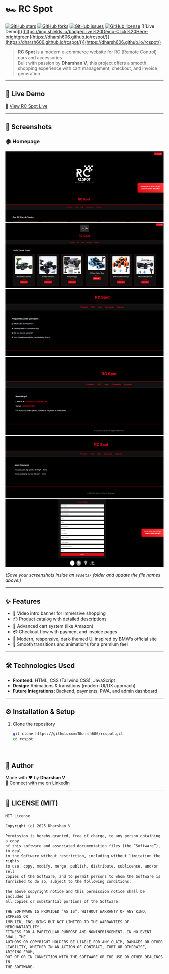# 🏎️ RC Spot

[![GitHub stars](https://img.shields.io/github/stars/Dharsh606/rcspot?style=flat&color=yellow)](https://github.com/Dharsh606/rcspot/stargazers)
[![GitHub forks](https://img.shields.io/github/forks/Dharsh606/rcspot?style=flat&color=orange)](https://github.com/Dharsh606/rcspot/network/members)
[![GitHub issues](https://img.shields.io/github/issues/Dharsh606/rcspot?color=red)](https://github.com/Dharsh606/rcspot/issues)
[![GitHub license](https://img.shields.io/github/license/Dharsh606/rcspot?color=blue)](./LICENSE)
[![Live Demo][([https://img.shields.io/badge/Live%20Demo-Click%20Here-brightgreen](https://dharsh606.github.io/rcspot/)](https://dharsh606.github.io/rcspot/))](https://dharsh606.github.io/rcspot/)

> **RC Spot** is a modern e-commerce website for RC (Remote Control) cars and accessories.  
> Built with passion by **Dharshan V**, this project offers a smooth shopping experience with cart management, checkout, and invoice generation.

---

## 🚀 Live Demo  

🔗 [View RC Spot Live](https://dharsh606.github.io/rcspot/)  

---

## 📸 Screenshots  

### 🏠 Homepage  
![RC Spot Home](./documents/projectRC1.png)
![RC Spot Home](./documents/projectRC2.png)   
![RC Spot Home](./documents/projectRC3.png)   
![RC Spot Home](./documents/projectRC4.png)   
![RC Spot Home](./documents/projectRC5.png)  
![RC Spot Home](./documents/projectRC6.png)  


*(Save your screenshots inside an `assets/` folder and update the file names above.)*

---

## ✨ Features  

- 🎥 Video intro banner for immersive shopping  
- 📦 Product catalog with detailed descriptions  
- 🛒 Advanced cart system (like Amazon)  
- 💳 Checkout flow with payment and invoice pages  
- 📱 Modern, responsive, dark-themed UI inspired by BMW’s official site  
- 🔄 Smooth transitions and animations for a premium feel  

---

## 🛠️ Technologies Used  

- **Frontend:** HTML, CSS (Tailwind CSS), JavaScript  
- **Design:** Animations & transitions (modern UI/UX approach)  
- **Future Integrations:** Backend, payments, PWA, and admin dashboard  

---

## ⚙️ Installation & Setup  

1. Clone the repository  
   ```bash
   git clone https://github.com/Dharsh606/rcspot.git
   cd rcspot

      
## 👤 Author

Made with ❤️ by **Dharshan V**  
🔗 [Connect with me on LinkedIn](https://www.linkedin.com/in/dharshanvreddy/)

---

   ## 📜 LICENSE (MIT)  

```text
MIT License

Copyright (c) 2025 Dharshan V

Permission is hereby granted, free of charge, to any person obtaining a copy
of this software and associated documentation files (the “Software”), to deal
in the Software without restriction, including without limitation the rights
to use, copy, modify, merge, publish, distribute, sublicense, and/or sell
copies of the Software, and to permit persons to whom the Software is
furnished to do so, subject to the following conditions:

The above copyright notice and this permission notice shall be included in
all copies or substantial portions of the Software.

THE SOFTWARE IS PROVIDED “AS IS”, WITHOUT WARRANTY OF ANY KIND, EXPRESS OR
IMPLIED, INCLUDING BUT NOT LIMITED TO THE WARRANTIES OF MERCHANTABILITY,
FITNESS FOR A PARTICULAR PURPOSE AND NONINFRINGEMENT. IN NO EVENT SHALL THE
AUTHORS OR COPYRIGHT HOLDERS BE LIABLE FOR ANY CLAIM, DAMAGES OR OTHER
LIABILITY, WHETHER IN AN ACTION OF CONTRACT, TORT OR OTHERWISE, ARISING FROM,
OUT OF OR IN CONNECTION WITH THE SOFTWARE OR THE USE OR OTHER DEALINGS IN
THE SOFTWARE.

